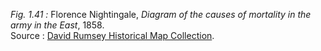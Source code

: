 *Fig. 1.41 :* Florence Nightingale, *Diagram of the causes of mortality in the army in the East*, 1858.  
Source : [David Rumsey Historical Map Collection](https://www.davidrumsey.com/luna/servlet/detail/RUMSEY~8~1~327826~90096398:Diagram-of-the-Causes-of-Mortality-?sort=Pub_List_No_InitialSort%2CPub_Date%2CPub_List_No%2CSeries_No&qvq=q:Florence%20Nightingale;sort:Pub_List_No_InitialSort%2CPub_Date%2CPub_List_No%2CSeries_No;lc:RUMSEY~8~1&mi=1&trs=10#).